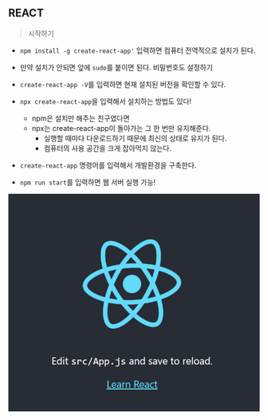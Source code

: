 ## REACT

> 시작하기

- `npm install -g create-react-app'` 입력하면 컴퓨터 전역적으로 설치가 된다.
- 만약 설치가 안되면 앞에 `sudo`를 붙이면 된다. 비밀번호도 설정하기
- `create-react-app -V`를 입력하면 현재 설치된 버전을 확인할 수 있다.
- `npx create-react-app`을 입력해서 설치하는 방법도 있다!
  - npm은 설치만 해주는 친구였다면
  - npx는 create-react-app이 돌아가는 그 한 번만 유지해준다.
    - 실행할 때마다 다운로드하기 때문에 최신의 상태로 유지가 된다.
    - 컴퓨터의 사용 공간을 크게 잡아먹지 않는다.

- `create-react-app` 명령어를 입력해서 개발환경을 구축한다.
- `npm run start`를 입력하면 웹 서버 실행 가능!

![image-20220613183758684](REACT.assets/image-20220613183758684.png)